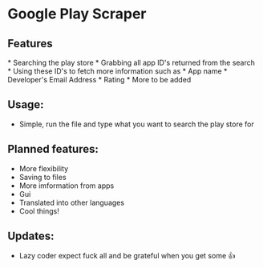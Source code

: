 # Google Play Scraper
## Features
\* Searching the play store
\* Grabbing all app ID's returned from the search
\* Using these ID's to fetch more information such as
	\* App name
	\* Developer's Email Address
	\* Rating
	\* More to be added
## Usage:
* Simple, run the file and type what you want to search the play store for
## Planned features:
* More flexibility
* Saving to files
* More imformation from apps
* Gui
* Translated into other languages
* Cool things\!
## Updates:
* Lazy coder expect fuck all and be grateful when you get some :+1: